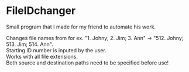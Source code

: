 # FileIDchanger
Small program that I made for my friend to automate his work.  
  
Changes file names from for ex. "1. Johny; 2. Jim; 3. Ann" -> "512. Johny; 513. Jim; 514. Ann".  
Starting ID number is inputed by the user.  
Works with all file extensions.  
Both source and destination paths need to be specified before use!
